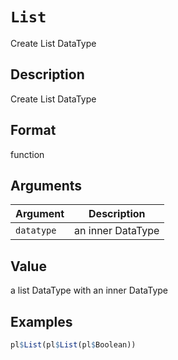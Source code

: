 # `List`

Create List DataType

## Description

Create List DataType

## Format

function

## Arguments

| Argument | Description       | 
| -------- | ----------------- |
| `datatype`         | an inner DataType | 

## Value

a list DataType with an inner DataType

## Examples

```r
pl$List(pl$List(pl$Boolean))
```


